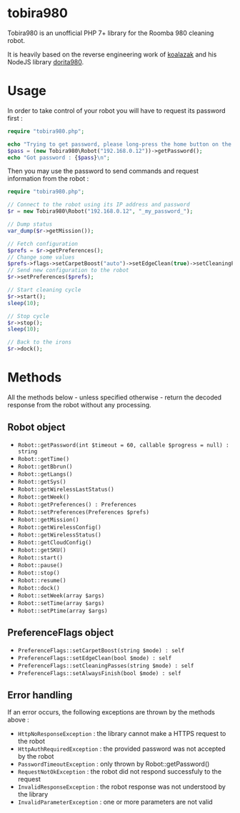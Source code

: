 # tobira980

Tobira980 is an unofficial PHP 7+ library for the Roomba 980 cleaning robot.

It is heavily based on the reverse engineering work of [koalazak](https://github.com/koalazak) and his NodeJS library [dorita980](https://github.com/koalazak/dorita980).

# Usage

In order to take control of your robot you will have to request its password first :

```php
require "tobira980.php";

echo "Trying to get password, please long-press the home button on the robot until you hear a signal ...\n";
$pass = (new Tobira980\Robot("192.168.0.12"))->getPassword();
echo "Got password : {$pass}\n";
```

Then you may use the password to send commands and request information from the robot :

```php
require "tobira980.php";

// Connect to the robot using its IP address and password
$r = new Tobira980\Robot("192.168.0.12", "_my_password_");

// Dump status
var_dump($r->getMission());

// Fetch configuration
$prefs = $r->getPreferences();
// Change some values
$prefs->flags->setCarpetBoost("auto")->setEdgeClean(true)->setCleaningPasses("auto")->setAlwaysFinish(true);
// Send new configuration to the robot
$r->setPreferences($prefs);

// Start cleaning cycle
$r->start();
sleep(10);

// Stop cycle
$r->stop();
sleep(10);

// Back to the irons
$r->dock();
```

# Methods

All the methods below - unless specified otherwise - return the decoded response from the robot without any processing.

## Robot object

- `Robot::getPassword(int $timeout = 60, callable $progress = null) : string`
- `Robot::getTime()`
- `Robot::getBbrun()`
- `Robot::getLangs()`
- `Robot::getSys()`
- `Robot::getWirelessLastStatus()`
- `Robot::getWeek()`
- `Robot::getPreferences() : Preferences`
- `Robot::setPreferences(Preferences $prefs)`
- `Robot::getMission()`
- `Robot::getWirelessConfig()`
- `Robot::getWirelessStatus()`
- `Robot::getCloudConfig()`
- `Robot::getSKU()`
- `Robot::start()`
- `Robot::pause()`
- `Robot::stop()`
- `Robot::resume()`
- `Robot::dock()`
- `Robot::setWeek(array $args)`
- `Robot::setTime(array $args)`
- `Robot::setPtime(array $args)`

## PreferenceFlags object

- `PreferenceFlags::setCarpetBoost(string $mode) : self`
- `PreferenceFlags::setEdgeClean(bool $mode) : self`
- `PreferenceFlags::setCleaningPasses(string $mode) : self`
- `PreferenceFlags::setAlwaysFinish(bool $mode) : self`

## Error handling

If an error occurs, the following exceptions are thrown by the methods above :

- `HttpNoResponseException` : the library cannot make a HTTPS request to the robot
- `HttpAuthRequiredException` : the provided password was not accepted by the robot
- `PasswordTimeoutException` : only thrown by Robot::getPassword()
- `RequestNotOkException` : the robot did not respond successfuly to the request
- `InvalidResponseException` : the robot response was not understood by the library
- `InvalidParameterException` : one or more parameters are not valid
